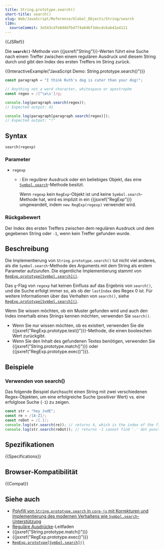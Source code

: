 ```yaml
---
title: String.prototype.search()
short-title: search()
slug: Web/JavaScript/Reference/Global_Objects/String/search
l10n:
  sourceCommit: 3e543cdfe8dddfb4774a64bf3decdcbab42a4111
---
```


{{JSRef}}

Die **`search()`**-Methode von {{jsxref("String")}}-Werten führt eine Suche nach einem Treffer zwischen einem regulären Ausdruck und diesem String durch und gibt den Index des ersten Treffers im String zurück.

{{InteractiveExample("JavaScript Demo: String.prototype.search()")}}

```js interactive-example
const paragraph = "I think Ruth's dog is cuter than your dog!";

// Anything not a word character, whitespace or apostrophe
const regex = /[^\w\s']/g;

console.log(paragraph.search(regex));
// Expected output: 41

console.log(paragraph[paragraph.search(regex)]);
// Expected output: "!"
```

## Syntax

```js-nolint
search(regexp)
```

### Parameter

- `regexp`

  - : Ein regulärer Ausdruck oder ein beliebiges Objekt, das eine [`Symbol.search`](/de/docs/Web/JavaScript/Reference/Global_Objects/Symbol/search)-Methode besitzt.

    Wenn `regexp` kein `RegExp`-Objekt ist und keine `Symbol.search`-Methode hat, wird es implizit in ein {{jsxref("RegExp")}} umgewandelt, indem `new RegExp(regexp)` verwendet wird.

### Rückgabewert

Der Index des ersten Treffers zwischen dem regulären Ausdruck und dem gegebenen String oder `-1`, wenn kein Treffer gefunden wurde.

## Beschreibung

Die Implementierung von `String.prototype.search()` tut nicht viel anderes, als die `Symbol.search`-Methode des Arguments mit dem String als erstem Parameter aufzurufen. Die eigentliche Implementierung stammt von [`RegExp.prototype[Symbol.search]()`](/de/docs/Web/JavaScript/Reference/Global_Objects/RegExp/Symbol.search).

Das `g`-Flag von `regexp` hat keinen Einfluss auf das Ergebnis von `search()`, und die Suche erfolgt immer so, als ob der `lastIndex` des Regex 0 ist. Für weitere Informationen über das Verhalten von `search()`, siehe [`RegExp.prototype[Symbol.search]()`](/de/docs/Web/JavaScript/Reference/Global_Objects/RegExp/Symbol.search).

Wenn Sie wissen möchten, ob ein Muster gefunden wird und auch den Index innerhalb eines Strings kennen möchten, verwenden Sie `search()`.

- Wenn Sie nur wissen möchten, ob es existiert, verwenden Sie die {{jsxref("RegExp.prototype.test()")}}-Methode, die einen booleschen Wert zurückgibt.
- Wenn Sie den Inhalt des gefundenen Textes benötigen, verwenden Sie {{jsxref("String.prototype.match()")}} oder {{jsxref("RegExp.prototype.exec()")}}.

## Beispiele

### Verwenden von search()

Das folgende Beispiel durchsucht einen String mit zwei verschiedenen Regex-Objekten, um eine erfolgreiche Suche (positiver Wert) vs. eine erfolglose Suche (`-1`) zu zeigen.

```js
const str = "hey JudE";
const re = /[A-Z]/;
const reDot = /[.]/;
console.log(str.search(re)); // returns 4, which is the index of the first capital letter "J"
console.log(str.search(reDot)); // returns -1 cannot find '.' dot punctuation
```

## Spezifikationen

{{Specifications}}

## Browser-Kompatibilität

{{Compat}}

## Siehe auch

- [Polyfill von `String.prototype.search` in `core-js` mit Korrekturen und Implementierung des modernen Verhaltens wie `Symbol.search`-Unterstützung](https://github.com/zloirock/core-js#ecmascript-string-and-regexp)
- [Reguläre Ausdrücke](/de/docs/Web/JavaScript/Guide/Regular_expressions)-Leitfaden
- {{jsxref("String.prototype.match()")}}
- {{jsxref("RegExp.prototype.exec()")}}
- [`RegExp.prototype[Symbol.search]()`](/de/docs/Web/JavaScript/Reference/Global_Objects/RegExp/Symbol.search)
